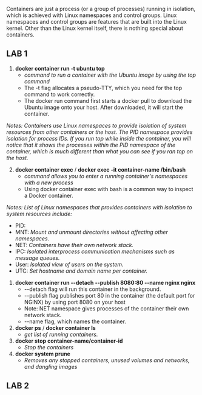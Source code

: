 Containers are just a process (or a group of processes) running in isolation, which is achieved with Linux namespaces and control groups. Linux namespaces and control groups are features that are built into the Linux kernel. Other than the Linux kernel itself, there is nothing special about containers.
## LAB 1

1. **docker container run -t ubuntu top**
   - *command to run a container with the Ubuntu image by using the top command*
   - The -t flag allocates a pseudo-TTY, which you need for the top command to work correctly.
   - The docker run command first starts a docker pull to download the Ubuntu image onto your host. After downloaded, it will start the container.

*Notes:
Containers use Linux namespaces to provide isolation of system resources from other containers or the host. The PID namespace provides isolation for process IDs. If you run top while inside the container, you will notice that it shows the processes within the PID namespace of the container, which is much different than what you can see if you ran top on the host.*

2. **docker container exec** /  **docker exec -it container-name /bin/bash**
   - *command allows you to enter a running container's namespaces with a new process*
   - Using docker container exec with bash is a common way to inspect a Docker container.

*Notes:
List of Linux namespaces that provides containers with isolation to system resources include:*
+ PID: 
+ MNT: *Mount and unmount directories without affecting other namespaces.*
+ NET: *Containers have their own network stack.*
+ IPC: *Isolated interprocess communication mechanisms such as message queues.*
+ User: *Isolated view of users on the system.*
+ UTC: *Set hostname and domain name per container.*

1. **docker container run --detach --publish 8080:80 --name nginx nginx**
   - --detach flag will run this container in the background.
   - --publish flag publishes port 80 in the container (the default port for NGINX) by using port 8080 on your host
   - Note: NET namespace gives processes of the container their own network stack.
   - --name flag, which names the container.
2. **docker ps** / **docker container ls**
   - *get list of running containers.*   
3. **docker stop container-name/container-id**
   - *Stop the containers*
4. **docker system prune**
   - *Removes any stopped containers, unused volumes and networks, and dangling images*

## LAB 2